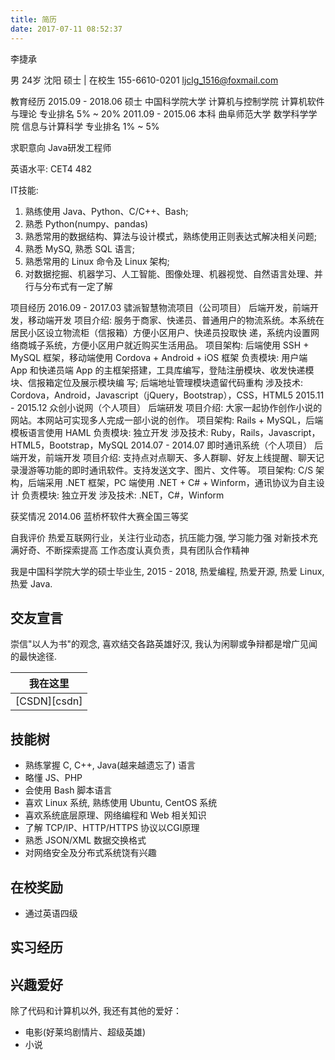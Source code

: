 ```yaml
---
title: 简历
date: 2017-07-11 08:52:37
---
```


李捷承

男 24岁 沈阳 硕士 | 在校生
155-6610-0201 ljclg_1516@foxmail.com

教育经历
2015.09 - 2018.06 硕士 中国科学院大学 计算机与控制学院 计算机软件与理论 专业排名 5% ~ 20%
2011.09 - 2015.06 本科 曲阜师范大学 数学科学学院 信息与计算科学 专业排名 1% ~ 5%

求职意向 Java研发工程师

英语水平: CET4 482

IT技能:

1. 熟练使用 Java、Python、C/C++、Bash;
1. 熟悉 Python(numpy、pandas)
1. 熟悉常用的数据结构、算法与设计模式，熟练使用正则表达式解决相关问题;
1. 熟悉 MySQ, 熟悉 SQL 语言;
1. 熟悉常用的 Linux 命令及 Linux 架构;
1. 对数据挖掘、机器学习、人工智能、图像处理、机器视觉、自然语言处理、并行与分布式有一定了解

项目经历
2016.09 - 2017.03 骕派智慧物流项目（公司项目） 后端开发，前端开发，移动端开发
项目介绍: 服务于商家、快递员、普通用户的物流系统。本系统在居民小区设立物流柜（信报箱）方便小区用户、快递员投取快
递，系统内设置网络商城子系统，方便小区用户就近购买生活用品。
项目架构: 后端使用 SSH + MySQL 框架，移动端使用 Cordova + Android + iOS 框架
负责模块: 用户端 App 和快递员端 App 的主框架搭建，工具库编写，登陆注册模块、收发快递模块、信报箱定位及展示模块编
写; 后端地址管理模块遗留代码重构
涉及技术: Cordova，Android，Javascript（jQuery，Bootstrap），CSS，HTML5
2015.11 - 2015.12 众创小说网（个人项目） 后端研发
项目介绍: 大家一起协作创作小说的网站。本网站可实现多人完成一部小说的创作。
项目架构: Rails + MySQL，后端模板语言使用 HAML
负责模块: 独立开发
涉及技术: Ruby，Rails，Javascript，HTML5，Bootstrap，MySQL
2014.07 - 2014.07 即时通讯系统（个人项目） 后端开发，前端开发
项目介绍: 支持点对点聊天、多人群聊、好友上线提醒、聊天记录漫游等功能的即时通讯软件。支持发送文字、图片、文件等。
项目架构: C/S 架构，后端采用 .NET 框架，PC 端使用 .NET + C# + Winform，通讯协议为自主设计
负责模块: 独立开发
涉及技术: .NET，C#，Winform

获奖情况
2014.06 蓝桥杯软件大赛全国三等奖

自我评价
热爱互联网行业，关注行业动态，抗压能力强, 学习能力强
对新技术充满好奇、不断探索提高
工作态度认真负责，具有团队合作精神

我是中国科学院大学的硕士毕业生, 2015 - 2018, 热爱编程, 热爱开源, 热爱 Linux, 热爱 Java.

## 交友宣言

崇信"以人为书"的观念, 喜欢结交各路英雄好汉, 我认为闲聊或争辩都是增广见闻的最快途径.

| 我在这里 |
| -------- |
| [CSDN][csdn] |

## 技能树

* 熟练掌握 C, C++, Java(越来越遗忘了) 语言
* 略懂 JS、PHP
* 会使用 Bash 脚本语言
* 喜欢 Linux 系统, 熟练使用 Ubuntu, CentOS 系统
* 喜欢系统底层原理、网络编程和 Web 相关知识
* 了解 TCP/IP、HTTP/HTTPS 协议以CGI原理
* 熟悉 JSON/XML 数据交换格式
* 对网络安全及分布式系统饶有兴趣

## 在校奖励

* 通过英语四级

## 实习经历

## 兴趣爱好

除了代码和计算机以外, 我还有其他的爱好：

* 电影(好莱坞剧情片、超级英雄)
* 小说
